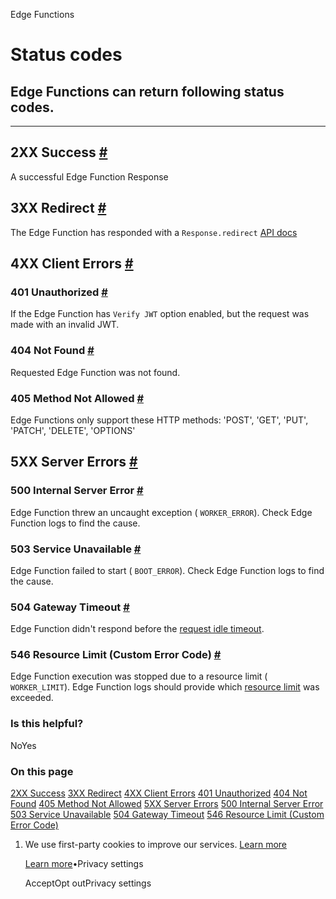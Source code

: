 Edge Functions

# Status codes

## Edge Functions can return following status codes.

* * *

## 2XX Success [\#](https://supabase.com/docs/guides/functions/status-codes\#2xx-success)

A successful Edge Function Response

## 3XX Redirect [\#](https://supabase.com/docs/guides/functions/status-codes\#3xx-redirect)

The Edge Function has responded with a `Response.redirect` [API docs](https://developer.mozilla.org/en-US/docs/Web/API/Response/redirect_static)

## 4XX Client Errors [\#](https://supabase.com/docs/guides/functions/status-codes\#4xx-client-errors)

### 401 Unauthorized [\#](https://supabase.com/docs/guides/functions/status-codes\#401-unauthorized)

If the Edge Function has `Verify JWT` option enabled, but the request was made with an invalid JWT.

### 404 Not Found [\#](https://supabase.com/docs/guides/functions/status-codes\#404-not-found)

Requested Edge Function was not found.

### 405 Method Not Allowed [\#](https://supabase.com/docs/guides/functions/status-codes\#405-method-not-allowed)

Edge Functions only support these HTTP methods: 'POST', 'GET', 'PUT', 'PATCH', 'DELETE', 'OPTIONS'

## 5XX Server Errors [\#](https://supabase.com/docs/guides/functions/status-codes\#5xx-server-errors)

### 500 Internal Server Error [\#](https://supabase.com/docs/guides/functions/status-codes\#500-internal-server-error)

Edge Function threw an uncaught exception ( `WORKER_ERROR`). Check Edge Function logs to find the cause.

### 503 Service Unavailable [\#](https://supabase.com/docs/guides/functions/status-codes\#503-service-unavailable)

Edge Function failed to start ( `BOOT_ERROR`). Check Edge Function logs to find the cause.

### 504 Gateway Timeout [\#](https://supabase.com/docs/guides/functions/status-codes\#504-gateway-timeout)

Edge Function didn't respond before the [request idle timeout](https://supabase.com/docs/guides/functions/limits).

### 546 Resource Limit (Custom Error Code) [\#](https://supabase.com/docs/guides/functions/status-codes\#546-resource-limit-custom-error-code)

Edge Function execution was stopped due to a resource limit ( `WORKER_LIMIT`). Edge Function logs should provide which [resource limit](https://supabase.com/docs/guides/functions/limits) was exceeded.

### Is this helpful?

NoYes

### On this page

[2XX Success](https://supabase.com/docs/guides/functions/status-codes#2xx-success) [3XX Redirect](https://supabase.com/docs/guides/functions/status-codes#3xx-redirect) [4XX Client Errors](https://supabase.com/docs/guides/functions/status-codes#4xx-client-errors) [401 Unauthorized](https://supabase.com/docs/guides/functions/status-codes#401-unauthorized) [404 Not Found](https://supabase.com/docs/guides/functions/status-codes#404-not-found) [405 Method Not Allowed](https://supabase.com/docs/guides/functions/status-codes#405-method-not-allowed) [5XX Server Errors](https://supabase.com/docs/guides/functions/status-codes#5xx-server-errors) [500 Internal Server Error](https://supabase.com/docs/guides/functions/status-codes#500-internal-server-error) [503 Service Unavailable](https://supabase.com/docs/guides/functions/status-codes#503-service-unavailable) [504 Gateway Timeout](https://supabase.com/docs/guides/functions/status-codes#504-gateway-timeout) [546 Resource Limit (Custom Error Code)](https://supabase.com/docs/guides/functions/status-codes#546-resource-limit-custom-error-code)

1. We use first-party cookies to improve our services. [Learn more](https://supabase.com/privacy#8-cookies-and-similar-technologies-used-on-our-european-services)



   [Learn more](https://supabase.com/privacy#8-cookies-and-similar-technologies-used-on-our-european-services)•Privacy settings





   AcceptOpt outPrivacy settings
